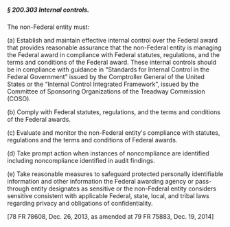 ##### § 200.303 Internal controls. #####

The non-Federal entity must:

(a) Establish and maintain effective internal control over the Federal award that provides reasonable assurance that the non-Federal entity is managing the Federal award in compliance with Federal statutes, regulations, and the terms and conditions of the Federal award. These internal controls should be in compliance with guidance in “Standards for Internal Control in the Federal Government” issued by the Comptroller General of the United States or the “Internal Control Integrated Framework”, issued by the Committee of Sponsoring Organizations of the Treadway Commission (COSO).

(b) Comply with Federal statutes, regulations, and the terms and conditions of the Federal awards.

(c) Evaluate and monitor the non-Federal entity's compliance with statutes, regulations and the terms and conditions of Federal awards.

(d) Take prompt action when instances of noncompliance are identified including noncompliance identified in audit findings.

(e) Take reasonable measures to safeguard protected personally identifiable information and other information the Federal awarding agency or pass-through entity designates as sensitive or the non-Federal entity considers sensitive consistent with applicable Federal, state, local, and tribal laws regarding privacy and obligations of confidentiality.

[78 FR 78608, Dec. 26, 2013, as amended at 79 FR 75883, Dec. 19, 2014]